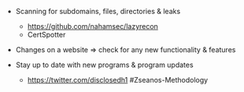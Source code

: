 - Scanning for subdomains, files, directories & leaks
    - https://github.com/nahamsec/lazyrecon
    - CertSpotter
        
- Changes on a website => check for any new functionality & features
	
- Stay up to date with new programs & program updates
    - https://twitter.com/disclosedh1
#Zseanos-Methodology